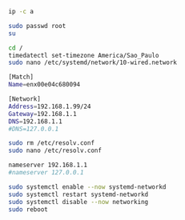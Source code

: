 
```bash
ip -c a
```

```bash
sudo passwd root
su
```

```bash
cd /
timedatectl set-timezone America/Sao_Paulo
sudo nano /etc/systemd/network/10-wired.network
```

```bash
[Match]
Name=enx00e04c680094

[Network]
Address=192.168.1.99/24
Gateway=192.168.1.1
DNS=192.168.1.1
#DNS=127.0.0.1
```

```bash
sudo rm /etc/resolv.conf
sudo nano /etc/resolv.conf
```

```bash
nameserver 192.168.1.1
#nameserver 127.0.0.1
```

```bash
sudo systemctl enable --now systemd-networkd
sudo systemctl restart systemd-networkd
sudo systemctl disable --now networking
sudo reboot
```
